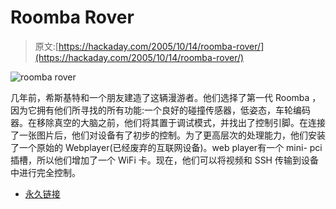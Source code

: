 # Roomba Rover

> 原文:[https://hackaday.com/2005/10/14/roomba-rover/](https://hackaday.com/2005/10/14/roomba-rover/)

![roomba rover](../Images/4dc7b9aa1b3560b757f02f09f6d1aaf9.png)

几年前，希斯基特和一个朋友建造了这辆漫游者。他们选择了第一代 Roomba ，因为它拥有他们所寻找的所有功能:一个良好的碰撞传感器，低姿态，车轮编码器。在移除真空的大脑之前，他们将其置于调试模式，并找出了控制引脚。在连接了一张图片后，他们对设备有了初步的控制。为了更高层次的处理能力，他们安装了一个原始的 Webplayer(已经废弃的互联网设备)。web player有一个 mini- pci 插槽，所以他们增加了一个 WiFi 卡。现在，他们可以将视频和 SSH 传输到设备中进行完全控制。

*   [永久链接](http://heathkit.mondrary.com/virgin)